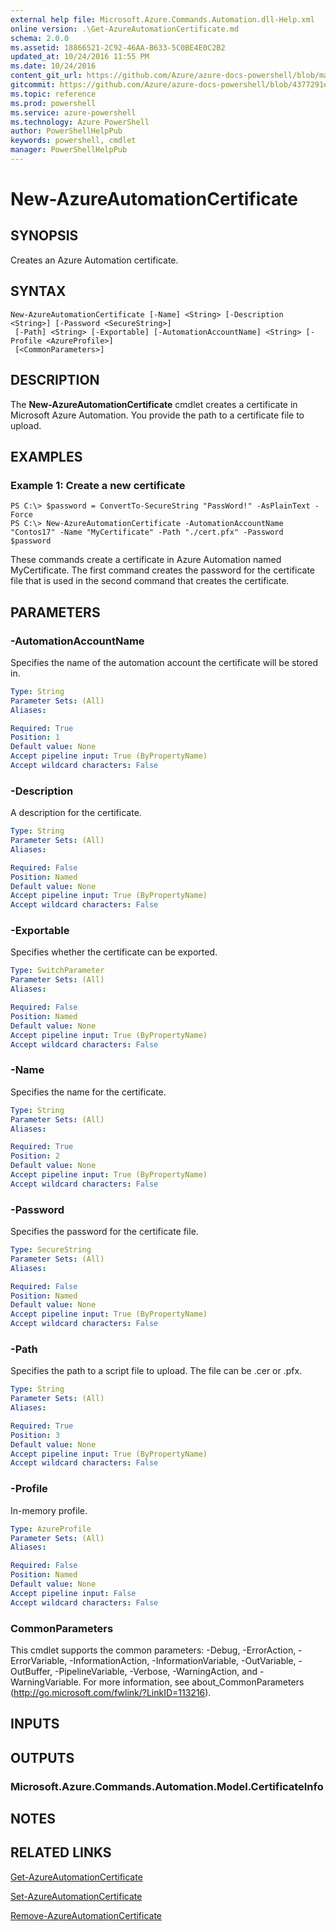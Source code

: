 ```yaml
---
external help file: Microsoft.Azure.Commands.Automation.dll-Help.xml
online version: .\Get-AzureAutomationCertificate.md
schema: 2.0.0
ms.assetid: 18866521-2C92-46AA-B633-5C0BE4E0C2B2
updated_at: 10/24/2016 11:55 PM
ms.date: 10/24/2016
content_git_url: https://github.com/Azure/azure-docs-powershell/blob/master/azureps-cmdlets-docs/ServiceManagement/Azure.Automation/v0.9.8/New-AzureAutomationCertificate.md
gitcommit: https://github.com/Azure/azure-docs-powershell/blob/4377291ee360e58e2c1c5d644155daf6a0279055/azureps-cmdlets-docs/ServiceManagement/Azure.Automation/v0.9.8/New-AzureAutomationCertificate.md
ms.topic: reference
ms.prod: powershell
ms.service: azure-powershell
ms.technology: Azure PowerShell
author: PowerShellHelpPub
keywords: powershell, cmdlet
manager: PowerShellHelpPub
---
```


# New-AzureAutomationCertificate

## SYNOPSIS
Creates an Azure Automation certificate.

## SYNTAX

```
New-AzureAutomationCertificate [-Name] <String> [-Description <String>] [-Password <SecureString>]
 [-Path] <String> [-Exportable] [-AutomationAccountName] <String> [-Profile <AzureProfile>]
 [<CommonParameters>]
```

## DESCRIPTION
The **New-AzureAutomationCertificate** cmdlet creates a certificate in Microsoft Azure Automation. 
You provide the path to a certificate file to upload.

## EXAMPLES

### Example 1: Create a new certificate
```
PS C:\> $password = ConvertTo-SecureString "PassWord!" -AsPlainText -Force
PS C:\> New-AzureAutomationCertificate -AutomationAccountName "Contos17" -Name "MyCertificate" -Path "./cert.pfx" -Password $password
```

These commands create a certificate in Azure Automation named MyCertificate.
The first command creates the password for the certificate file that is used in the second command that creates the certificate.

## PARAMETERS

### -AutomationAccountName
Specifies the name of the automation account the certificate will be stored in.

```yaml
Type: String
Parameter Sets: (All)
Aliases: 

Required: True
Position: 1
Default value: None
Accept pipeline input: True (ByPropertyName)
Accept wildcard characters: False
```

### -Description
A description for the certificate.

```yaml
Type: String
Parameter Sets: (All)
Aliases: 

Required: False
Position: Named
Default value: None
Accept pipeline input: True (ByPropertyName)
Accept wildcard characters: False
```

### -Exportable
Specifies whether the certificate can be exported.

```yaml
Type: SwitchParameter
Parameter Sets: (All)
Aliases: 

Required: False
Position: Named
Default value: None
Accept pipeline input: True (ByPropertyName)
Accept wildcard characters: False
```

### -Name
Specifies the name for the certificate.

```yaml
Type: String
Parameter Sets: (All)
Aliases: 

Required: True
Position: 2
Default value: None
Accept pipeline input: True (ByPropertyName)
Accept wildcard characters: False
```

### -Password
Specifies the password for the certificate file.

```yaml
Type: SecureString
Parameter Sets: (All)
Aliases: 

Required: False
Position: Named
Default value: None
Accept pipeline input: True (ByPropertyName)
Accept wildcard characters: False
```

### -Path
Specifies the path to a script file to upload. 
The file can be .cer or .pfx.

```yaml
Type: String
Parameter Sets: (All)
Aliases: 

Required: True
Position: 3
Default value: None
Accept pipeline input: True (ByPropertyName)
Accept wildcard characters: False
```

### -Profile
In-memory profile.

```yaml
Type: AzureProfile
Parameter Sets: (All)
Aliases: 

Required: False
Position: Named
Default value: None
Accept pipeline input: False
Accept wildcard characters: False
```

### CommonParameters
This cmdlet supports the common parameters: -Debug, -ErrorAction, -ErrorVariable, -InformationAction, -InformationVariable, -OutVariable, -OutBuffer, -PipelineVariable, -Verbose, -WarningAction, and -WarningVariable. For more information, see about_CommonParameters (http://go.microsoft.com/fwlink/?LinkID=113216).

## INPUTS

## OUTPUTS

### Microsoft.Azure.Commands.Automation.Model.CertificateInfo

## NOTES

## RELATED LINKS

[Get-AzureAutomationCertificate](./Get-AzureAutomationCertificate.md)

[Set-AzureAutomationCertificate](./Set-AzureAutomationCertificate.md)

[Remove-AzureAutomationCertificate](./Remove-AzureAutomationCertificate.md)


